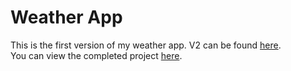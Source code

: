 # Weather App

This is the first version of my weather app. V2 can be found <a href="https://github.com/ericayen/Weather-App-V2">here</a>.
</br>
You can view the completed project <a href="https://github.com/ericayen/Weather-App">here</a>.
